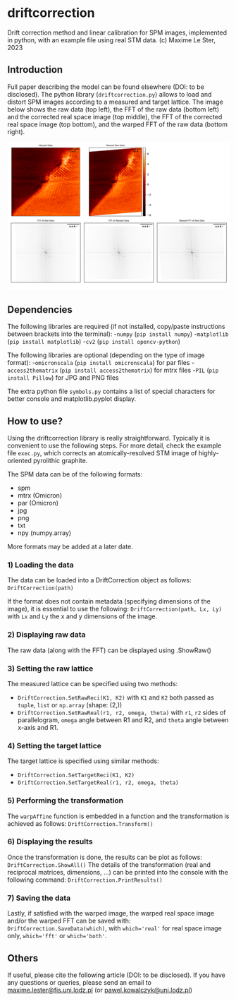 # driftcorrection
Drift correction method and linear calibration for SPM images, implemented in python, with an example file using real STM data. (c) Maxime Le Ster, 2023

## Introduction

Full paper describing the model can be found elsewhere (DOI: to be disclosed).
The python library (``driftcorrection.py``) allows to load and distort SPM images according to a measured and target lattice. The image below shows the raw data (top left), the FFT of the raw data (bottom left) and the corrected real space image (top middle), the FFT of the corrected real space image (top bottom), and the warped FFT of the raw data (bottom right).

![figure](figure.png)

## Dependencies

The following libraries are required (if not installed, copy/paste instructions between brackets into the terminal):
-``numpy`` (``pip install numpy``)
-``matplotlib`` (``pip install matplotlib``)
-``cv2`` (``pip install opencv-python``)

The following libraries are optional (depending on the type of image format):
-``omicronscala`` (``pip install omicronscala``) for par files
-``access2thematrix`` (``pip install access2thematrix``) for mtrx files
-``PIL`` (``pip install Pillow``) for JPG and PNG files

The extra python file ``symbols.py`` contains a list of special characters for better console and matplotlib.pyplot display.

## How to use?

Using the driftcorrection library is really straightforward. Typically it is convenient to use the following steps.
For more detail, check the example file ``exec.py``, which corrects an atomically-resolved STM image of highly-oriented pyrolithic graphite.

The SPM data can be of the following formats:

- spm
- mtrx (Omicron)
- par  (Omicron)
- jpg
- png
- txt
- npy (numpy.array)

More formats may be added at a later date.

### 1) Loading the data

The data can be loaded into a DriftCorrection object as follows:
``DriftCorrection(path)``

If the format does not contain metadata (specifying dimensions of the image), it is essential to use the following:
``DriftCorrection(path, Lx, Ly)`` with ``Lx`` and ``Ly`` the x and y dimensions of the image.

### 2) Displaying raw data

The raw data (along with the FFT) can be displayed using .ShowRaw()

### 3) Setting the raw lattice

The measured lattice can be specified using two methods:
- ``DriftCorrection.SetRawReci(K1, K2)``  with ``K1`` and ``K2`` both passed as ``tuple``, ``list`` or ``np.array`` (shape: (2,))
- ``DriftCorrection.SetRawReal(r1, r2, omega, theta)`` with ``r1``, ``r2`` sides of parallelogram, ``omega`` angle between R1 and R2, and ``theta`` angle between x-axis and R1.

### 4) Setting the target lattice

The target lattice is specified using similar methods:
- ``DriftCorrection.SetTargetReci(K1, K2)``
- ``DriftCorrection.SetTargetReal(r1, r2, omega, theta)``

### 5) Performing the transformation

The ``warpAffine`` function is embedded in a function and the transformation is achieved as follows:
``DriftCorrection.Transform()``

### 6) Displaying the results

Once the transformation is done, the results can be plot as follows:
``DriftCorrection.ShowAll()``
The details of the transformation (real and reciprocal matrices, dimensions, ...) can be printed into the console with the following command:
``DriftCorrection.PrintResults()``

### 7) Saving the data

Lastly, if satisfied with the warped image, the warped real space image and/or the warped FFT can be saved with:
``DriftCorrection.SaveData(which)``, with ``which='real'`` for real space image only, ``which='fft'`` or ``which='both'``.


## Others

If useful, please cite the following article (DOI: to be disclosed). If you have any questions or queries, please send an email to maxime.lester@fis.uni.lodz.pl (or pawel.kowalczyk@uni.lodz.pl)



